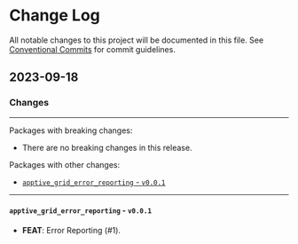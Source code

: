 # Change Log

All notable changes to this project will be documented in this file.
See [Conventional Commits](https://conventionalcommits.org) for commit guidelines.

## 2023-09-18

### Changes

---

Packages with breaking changes:

 - There are no breaking changes in this release.

Packages with other changes:

 - [`apptive_grid_error_reporting` - `v0.0.1`](#apptive_grid_error_reporting---v001)

---

#### `apptive_grid_error_reporting` - `v0.0.1`

 - **FEAT**: Error Reporting (#1).

